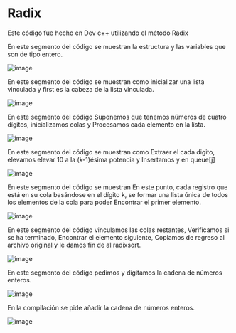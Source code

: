 # Radix
Este código fue hecho en Dev c++ utilizando el método Radix   

En este segmento del código se muestran la estructura y las variables que son de tipo entero. 

![image](https://user-images.githubusercontent.com/71095993/97491079-4a8b6380-1927-11eb-8e63-d8914215990e.png)

En este segmento del código se muestran como inicializar una lista vinculada y first es la cabeza de la lista vinculada.

![image](https://user-images.githubusercontent.com/71095993/97491630-09e01a00-1928-11eb-961c-c6cba0b0bc82.png)

En este segmento del código Suponemos que tenemos números de cuatro dígitos, inicializamos colas y Procesamos cada elemento en la lista. 

![image](https://user-images.githubusercontent.com/71095993/97492474-38aac000-1929-11eb-974c-282ead428c39.png)

En este segmento del código se muestran como Extraer el cada digito, elevamos elevar 10 a la (k-1)ésima potencia y Insertamos y en queue[j]

![image](https://user-images.githubusercontent.com/71095993/97493232-44e34d00-192a-11eb-905c-a551f6c366a9.png)

En este segmento del código se muestran En este punto, cada registro que está en su cola basándose en el dígito k, se formar una lista única de todos los elementos de la cola para poder Encontrar el primer elemento.

![image](https://user-images.githubusercontent.com/71095993/97493765-0f8b2f00-192b-11eb-9416-6377a80034f8.png)

En este segmento del código vinculamos las colas restantes,  Verificamos si se ha terminado, Encontrar el elemento siguiente, Copiamos de regreso al archivo original  y le damos  fin de al radixsort.

![image](https://user-images.githubusercontent.com/71095993/97494647-3007b900-192c-11eb-9a51-fd1eb8ebfca6.png)

En este segmento del código pedimos y digitamos la  cadena de números enteros. 

![image](https://user-images.githubusercontent.com/71095993/97495124-e79ccb00-192c-11eb-98cc-6d22a1c70df2.png)

En la compilación se pide añadir la cadena de números enteros. 

![image](https://user-images.githubusercontent.com/71095993/97496157-28491400-192e-11eb-91dd-f5a49996bc34.png)
